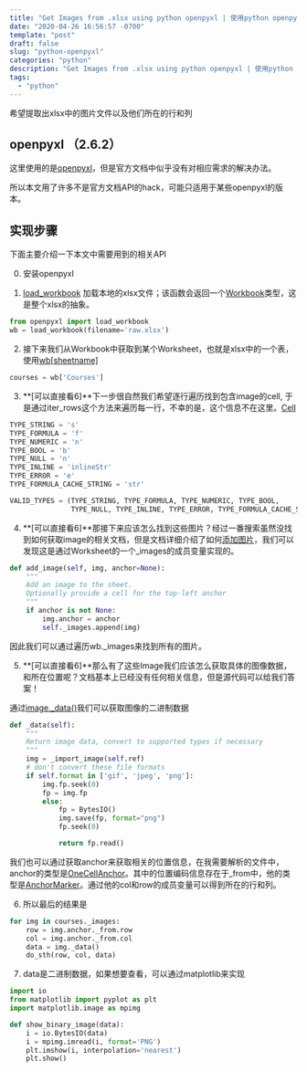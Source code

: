 ```yaml
---
title: "Get Images from .xlsx using python openpyxl | 使用python openpyxl提取所有的图片"  
date: "2020-04-26 16:56:57 -0700"
template: "post"
draft: false
slug: "python-openpyxl"
categories: "python"
description: "Get Images from .xlsx using python openpyxl | 使用python openpyxl提取所有的图片"
tags:
  - "python"
---
```


希望提取出xlsx中的图片文件以及他们所在的行和列

## openpyxl （2.6.2）

这里使用的是[openpyxl](https://openpyxl.readthedocs.io/en/stable/)，但是官方文档中似乎没有对相应需求的解决办法。

所以本文用了许多不是官方文档API的hack，可能只适用于某些openpyxl的版本。

## 实现步骤

下面主要介绍一下本文中需要用到的相关API

0. 安装openpyxl

1. [load_workbook](https://openpyxl.readthedocs.io/en/stable/api/openpyxl.reader.excel.html?highlight=read_workbook#openpyxl.reader.excel.load_workbook) 加载本地的xlsx文件；该函数会返回一个[Workbook](https://openpyxl.readthedocs.io/en/stable/api/openpyxl.workbook.workbook.html#openpyxl.workbook.workbook.Workbook)类型，这是整个xlsx的抽象。

```python
from openpyxl import load_workbook
wb = load_workbook(filename='raw.xlsx')
```

2. 接下来我们从Workbook中获取到某个Worksheet，也就是xlsx中的一个表，使用[wb[sheetname]](https://openpyxl.readthedocs.io/en/stable/api/openpyxl.workbook.workbook.html#openpyxl.workbook.workbook.Workbook.get_sheet_by_name)

``` python
courses = wb['Courses']
```

3. **[可以直接看6]**下一步很自然我们希望逐行遍历找到包含image的cell, 于是通过iter_rows这个方法来遍历每一行，不幸的是，这个信息不在这里。[Cell](https://openpyxl.readthedocs.io/en/stable/_modules/openpyxl/cell/cell.html#Cell)

``` python
TYPE_STRING = 's'
TYPE_FORMULA = 'f'
TYPE_NUMERIC = 'n'
TYPE_BOOL = 'b'
TYPE_NULL = 'n'
TYPE_INLINE = 'inlineStr'
TYPE_ERROR = 'e'
TYPE_FORMULA_CACHE_STRING = 'str'

VALID_TYPES = (TYPE_STRING, TYPE_FORMULA, TYPE_NUMERIC, TYPE_BOOL,
               TYPE_NULL, TYPE_INLINE, TYPE_ERROR, TYPE_FORMULA_CACHE_STRING)
```

4. **[可以直接看6]**那接下来应该怎么找到这些图片？经过一番搜索虽然没找到如何获取image的相关文档，但是文档详细介绍了如何[添加图片](https://bitbucket.org/openpyxl/openpyxl/src/8953233f5af287d9cdf3dae34e437e76bea5bd59/openpyxl/worksheet/worksheet.py?at=default#lines-549)，我们可以发现这是通过Worksheet的一个_images的成员变量实现的。

``` python
def add_image(self, img, anchor=None):
    """
    Add an image to the sheet.
    Optionally provide a cell for the top-left anchor
    """
    if anchor is not None:
        img.anchor = anchor
        self._images.append(img)
```

因此我们可以通过遍历wb._images来找到所有的图片。

5. **[可以直接看6]**那么有了这些Image我们应该怎么获取具体的图像数据，和所在位置呢？文档基本上已经没有任何相关信息，但是源代码可以给我们答案！

通过[image._data()](https://openpyxl.readthedocs.io/en/stable/_modules/openpyxl/drawing/image.html#Image)我们可以获取图像的二进制数据

``` python
def _data(self):
    """
    Return image data, convert to supported types if necessary
    """
    img = _import_image(self.ref)
    # don't convert these file formats
    if self.format in ['gif', 'jpeg', 'png']:
        img.fp.seek(0)
        fp = img.fp
        else:
            fp = BytesIO()
            img.save(fp, format="png")
            fp.seek(0)

            return fp.read()
```

我们也可以通过获取anchor来获取相关的位置信息，在我需要解析的文件中，anchor的类型是[OneCellAnchor](https://openpyxl.readthedocs.io/en/stable/api/openpyxl.drawing.spreadsheet_drawing.html?highlight=oneCellAnchor#openpyxl.drawing.spreadsheet_drawing.OneCellAnchor)。其中的位置编码信息存在于_from中，他的类型是[AnchorMarker](https://openpyxl.readthedocs.io/en/stable/api/openpyxl.drawing.spreadsheet_drawing.html?highlight=AnchorMarker#openpyxl.drawing.spreadsheet_drawing.AnchorMarker)。通过他的col和row的成员变量可以得到所在的行和列。

6. 所以最后的结果是

``` python
for img in courses._images:  
    row = img.anchor._from.row
    col = img.anchor._from.col
    data = img._data()
    do_sth(row, col, data)
```

7. data是二进制数据，如果想要查看，可以通过matplotlib来实现

``` python
import io
from matplotlib import pyplot as plt
import matplotlib.image as mpimg

def show_binary_image(data):
    i = io.BytesIO(data)
    i = mpimg.imread(i, format='PNG')
    plt.imshow(i, interpolation='nearest')
    plt.show()
```
